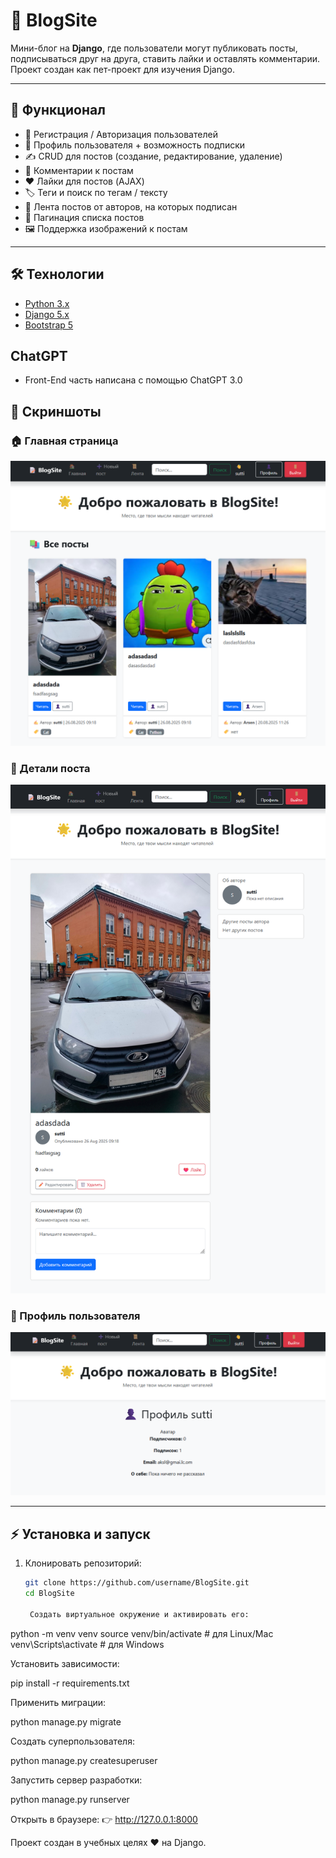 # 📝 BlogSite

Мини-блог на **Django**, где пользователи могут публиковать посты, подписываться друг на друга, ставить лайки и оставлять комментарии.  
Проект создан как пет-проект для изучения Django.

---

## 🚀 Функционал
- 🔐 Регистрация / Авторизация пользователей  
- 👤 Профиль пользователя + возможность подписки  
- ✍️ CRUD для постов (создание, редактирование, удаление)  
- 💬 Комментарии к постам  
- ❤️ Лайки для постов (AJAX)  
- 🏷️ Теги и поиск по тегам / тексту  
- 📜 Лента постов от авторов, на которых подписан  
- 📑 Пагинация списка постов  
- 🖼️ Поддержка изображений к постам  

---

## 🛠️ Технологии
- [Python 3.x](https://www.python.org/)  
- [Django 5.x](https://www.djangoproject.com/)  
- [Bootstrap 5](https://getbootstrap.com/)  

## ChatGPT
- Front-End часть написана с помощью ChatGPT 3.0


## 📸 Скриншоты

### 🏠 Главная страница
![Главная](screenshots/home.png)

### 📖 Детали поста
![Пост](screenshots/post_detail.png)

### 👤 Профиль пользователя
![Профиль](screenshots/profile.png)



---

## ⚡ Установка и запуск

1. Клонировать репозиторий:
   ```bash
   git clone https://github.com/username/BlogSite.git
   cd BlogSite

    Создать виртуальное окружение и активировать его:

python -m venv venv
source venv/bin/activate   # для Linux/Mac
venv\Scripts\activate      # для Windows

Установить зависимости:

pip install -r requirements.txt

Применить миграции:

python manage.py migrate

Создать суперпользователя:

python manage.py createsuperuser

Запустить сервер разработки:

python manage.py runserver

Открыть в браузере:
👉 http://127.0.0.1:8000


Проект создан в учебных целях ❤️ на Django.